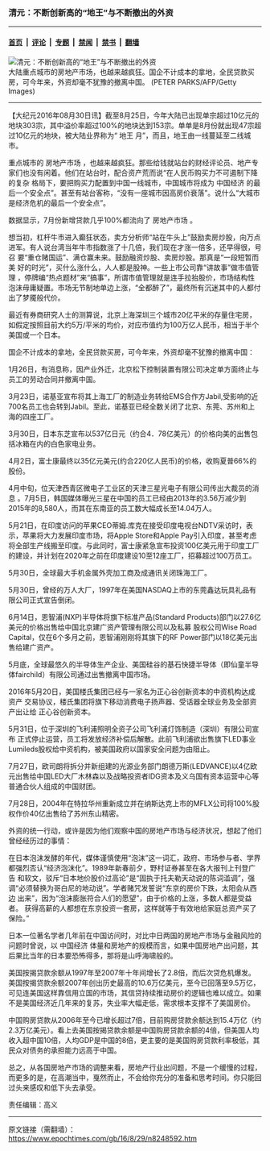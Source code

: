 ### 清元：不断创新高的“地王”与不断撤出的外资

---

#### [首页](../../../..?n8248592) &nbsp;|&nbsp; [评论](../../../../../epoch-comment?n8248592) &nbsp;|&nbsp; [专题](../../../../../epoch-special?n8248592) &nbsp;|&nbsp; [禁闻](../../../../../epoch-news?n8248592) &nbsp;|&nbsp; [禁书](../../../../../books?n8248592) &nbsp;|&nbsp; [翻墙](https://github.com/gfw-breaker/nogfw/blob/master/README.md?n8248592)


<div><img alt="清元：不断创新高的“地王”与不断撤出的外资" class="attachment-djy_600_400 size-djy_600_400 wp-post-image" src="https://i.epochtimes.com/assets/uploads/2013/10/1310051030212320-600x400.jpg"/>
<div class="caption">
 大陆重点城市的房地产市场，也越来越疯狂。国企不计成本的拿地，全民贷款买房，可今年来，外资却毫不犹豫的撤离中国。
(PETER PARKS/AFP/Getty Images)
</div></div><hr/><div class="post_content" id="artbody" itemprop="articleBody">
 <!-- article content begin -->
 <p>
  【大纪元2016年08月30日讯】截至8月25日，今年大陆已出现单宗超过10亿元的地块303宗，其中溢价率超过100%的地块达到153宗。单单是8月份就出现47宗超过10亿元的地块，被大陆业界称为“
  <ok href="https://www.epochtimes.com/gb/tag/%E5%9C%B0%E7%8E%8B.html">
   地王
  </ok>
  月”，而且，地王由一线蔓延至二线城市。
 </p>
 <p>
  重点城市的
  <ok href="https://www.epochtimes.com/gb/tag/%E6%88%BF%E5%9C%B0%E4%BA%A7%E5%B8%82%E5%9C%BA.html">
   房地产市场
  </ok>
  ，也越来越疯狂。那些给钱就站台的财经评论员、地产专家们也没有闲着。他们在站台时，配合资产荒而说“在人民币购买力不可遏制下降的复杂 格局下，要把购买力配置到中国一线城市，中国城市将成为
  <ok href="https://www.epochtimes.com/gb/tag/%E4%B8%AD%E5%9B%BD%E7%BB%8F%E6%B5%8E.html">
   中国经济
  </ok>
  的最后一个安全点”。甚至有站台客称，“没有一座城市因高房价衰落”。说什么“大城市是经济危机的最后一个安全点”。
 </p>
 <p>
  数据显示，7月份新增贷款几乎100%都流向了
  <ok href="https://www.epochtimes.com/gb/tag/%E6%88%BF%E5%9C%B0%E4%BA%A7%E5%B8%82%E5%9C%BA.html">
   房地产市场
  </ok>
  。
 </p>
 <p>
  想当初，杠杆牛市进入癫狂状态，卖方分析师“站在牛头上”鼓励卖房炒股，向万点 进军。有人说台湾当年牛市指数涨了十几倍，我们现在才涨一倍多，还早得很，号召 要“重仓赌国运”、满仓赢未来。鼓励融资炒股、卖房炒股。那真是“一段短暂而美 好的时光”，买什么涨什么，人人都是股神。一些上市公司靠“讲故事”做市值管理 ，停牌编“热点题材”来“搞事”，所谓市值管理就是连手拉抬股价，市场结构性泡沫毋庸疑置。市场无节制地单边上涨，“全都醉了”，最终所有沉迷其中的人都付出了梦魇般代价。
 </p>
 <p>
  最近有券商研究人士的测算说，北京上海深圳三个城市20亿平米的存量住宅房，如假定按照目前大约5万/平米的均价，对应市值约为100万亿人民币，相当于半个美国或一个日本。
 </p>
 <p>
  国企不计成本的拿地，全民贷款买房，可今年来，外资却毫不犹豫的撤离中国：
 </p>
 <p>
  1月26日，有消息称，因产业外迁，北京松下控制装置有限公司决定单方面终止与员工的劳动合同并撤离中国。
 </p>
 <p>
  3月23日，诺基亚宣布将其上海工厂的制造业务转给EMS合作方Jabil,受影响的近700名员工也会转到Jabil。至此，诺基亚已经全数关闭了北京、东莞、苏州和上海的四座工厂。
 </p>
 <p>
  3月30日，日本东芝宣布以537亿日元（约合4．78亿美元）的价格向美的出售包括冰箱在内的白色家电业务。
 </p>
 <p>
  4月2日，富士康最终以35亿元美元(约合220亿人民币)的价格，收购夏普66%的股份。
 </p>
 <p>
  4月中旬，位天津西青区微电子工业区的天津三星光电子有限公司传出大裁员的消息 。7月5日，韩国媒体曝光三星在中国的员工已经由2013年的3.56万减少到2015年的8,580人，而其在东南亚的员工数大幅成长至14.04万人。
 </p>
 <p>
  5月21日，在印度访问的苹果CEO蒂姆.库克在接受印度电视台NDTV采访时，表示，苹果将大力发展印度市场，将Apple Store和Apple Pay引入印度，甚至考虑将全部生产线搬至印度。与此同时，富士康紧急宣布投资100亿美元用于印度工厂的建设，并计划在2020年之前在印度建设10至12座工厂，招募超过100万员工。
 </p>
 <p>
  5月30日，全球最大手机金属外壳加工商及成通讯关闭珠海工厂。
 </p>
 <p>
  5月30日，曾经的万人大厂，1997年在美国NASDAQ上市的东莞鑫达玩具礼品有限公司正式宣告倒闭。
 </p>
 <p>
  6月14日，恩智浦(NXP)半导体将旗下标准产品(Standard Products)部门以27.6亿美元的价格出售给中国北京建广资产管理有限公司以及私募 股权公司Wise Road Capital，仅在6个多月之前，恩智浦刚刚将其旗下的RF Power部门以18亿美元出售给建广资产。
 </p>
 <p>
  5月底，全球最悠久的半导体生产企业、美国硅谷的基石快捷半导体（即仙童半导体fairchild）有限公司通过出售撤离中国市场。
 </p>
 <p>
  2016年5月20日，美国楼氏集团已经与一家名为正心谷创新资本的中资机构达成资产 交易协议，楼氏集团将旗下移动消费电子扬声器、受话器全球业务及全部资产出让给 正心谷创新资本。
 </p>
 <p>
  5月31日，位于深圳的飞利浦照明全资子公司飞利浦灯饰制造（深圳）有限公司宣布 正式停止运营，员工将发放经济补偿后解散。此前飞利浦欲出售旗下LED事业Lumileds股权给中资机构，被美国政府以国家安全问题为由阻止。
 </p>
 <p>
  7月27日，欧司朗将拆分并新组建的光源业务部门朗德万斯(LEDVANCE)以4亿欧元出售给中国LED大厂木林森以及战略投资者IDG资本及义乌国有资本运营中心等普通合伙人组成的中国财团。
 </p>
 <p>
  7月28日，2004年在特拉华州重新成立并在纳斯达克上市的MFLX公司将100%股权作价40亿出售给了苏州东山精密。
 </p>
 <p>
  外资的统一行动，或许是因为他们观察中国的房地产市场与经济状况，想起了他们曾经经历过的事情：
 </p>
 <p>
  在日本泡沫发酵的年代，媒体谨慎使用“泡沫”这一词汇，政府、市场参与者、学界 都强烈否认“经济泡沫化”。1989年新春前夕，野村证券甚至在各大报刊上刊登广告 和软文，驳斥“日本地价股价过高论”是“固执于托夫勒天动说的陈词滥调”，强调“必须替换为哥白尼的地动说”。学者赌咒发誓说“东京的房价下跌，太阳会从西边 出来”，因为“泡沫膨胀符合人们的愿望”，由于价格的上涨，多数人都是受益者。 获得高薪的人都想在东京投资一套房，这样就等于有效地给家庭总资产买了保险。”
 </p>
 <p>
  日本一位著名学者几年前在中国访问时，对比中日两国的房地产市场与金融风险的问题时曾说，以
  <ok href="https://www.epochtimes.com/gb/tag/%E4%B8%AD%E5%9B%BD%E7%BB%8F%E6%B5%8E.html">
   中国经济
  </ok>
  体量和房地产的规模而言，如果中国房地产出问题，其后果比当年的日本要恐怖得多，那将是山呼海啸般的。
 </p>
 <p>
  美国按揭贷款余额从1997年至2007年十年间增长了2.8倍，而后次贷危机爆发。美国按揭贷款余额2007年创出历史最高的10.6万亿美元，至今已回落至9.5万亿，可见连美国这样靠信用立国的市场，其信贷持续推动房价的逻辑也难以成立。如果不是美国经济近几年来的复苏，失业率大幅走低，需求根本支撑不了美国房价。
 </p>
 <p>
  中国购房贷款从2006年至今已增长超过7倍，目前购房贷款余额达到15.4万亿（约2.3万亿美元）。看上去美国按揭贷款余额是中国购房贷款余额的4倍，但美国人均收入超中国10倍，人均GDP是中国的8倍，更主要的是美国购房贷款利率极低，其民众对债务的承担能力远高于中国。
 </p>
 <p>
  总之，从各国房地产市场的调整来看，房地产行业出问题，不是一个缓慢的过程，而更多的是，在高潮当中，戛然而止，不会给你充分的准备和思考时间。你只能回过头来感叹和低下头去承受。
 </p>
 <p>
  责任编辑：高义
 </p>
 <!-- article content end -->
 <div id="below_article_ad">
 </div>
</div>


---

原文链接（需翻墙）：https://www.epochtimes.com/gb/16/8/29/n8248592.htm